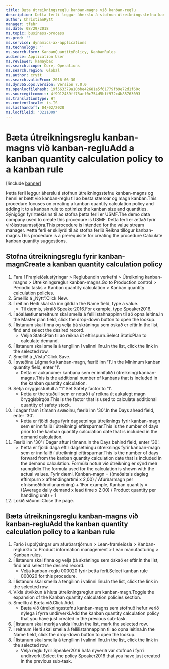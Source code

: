 ```yaml
---
title: Bæta útreikningsreglu kanban-magns við kanban-reglu
description: Þetta ferli leggur áherslu á stofnun útreikningsstefnu kanban-magns og henni er bætt við kanban-reglu til að besta stærðar og magn kanban.
author: ChristianRytt
manager: tfehr
ms.date: 08/29/2018
ms.topic: business-process
ms.prod: ''
ms.service: dynamics-ax-applications
ms.technology: ''
ms.search.form: KanbanQuantityPolicy, KanbanRules
audience: Application User
ms.reviewer: kamaybac
ms.search.scope: Core, Operations
ms.search.region: Global
ms.author: crytt
ms.search.validFrom: 2016-06-30
ms.dyn365.ops.version: Version 7.0.0
ms.openlocfilehash: 19f563379a10bbe42681a5f61779fb9e72d1f60c
ms.sourcegitcommit: 4f9912439ff78acf0c754d5bff972c4b85763093
ms.translationtype: HT
ms.contentlocale: is-IS
ms.lasthandoff: 04/02/2020
ms.locfileid: "3211009"
---
```

# <a name="add-a-kanban-quantity-calculation-policy-to-a-kanban-rule"></a><span data-ttu-id="e7c8e-103">Bæta útreikningsreglu kanban-magns við kanban-reglu</span><span class="sxs-lookup"><span data-stu-id="e7c8e-103">Add a kanban quantity calculation policy to a kanban rule</span></span>

[!include [banner](../../includes/banner.md)]

<span data-ttu-id="e7c8e-104">Þetta ferli leggur áherslu á stofnun útreikningsstefnu kanban-magns og henni er bætt við kanban-reglu til að besta stærðar og magn kanban.</span><span class="sxs-lookup"><span data-stu-id="e7c8e-104">This procedure focuses on creating a kanban quantity calculation policy and adding it to a kanban rule to optimize the kanban size and quantities.</span></span> <span data-ttu-id="e7c8e-105">Sýnigögn fyrirtækisins til að stofna þetta ferli er USMF.</span><span class="sxs-lookup"><span data-stu-id="e7c8e-105">The demo data company used to create this procedure is USMF.</span></span> <span data-ttu-id="e7c8e-106">Þetta ferli er ætlað fyrir virðisstraumsstjóra.</span><span class="sxs-lookup"><span data-stu-id="e7c8e-106">This procedure is intended for the value stream manager.</span></span> <span data-ttu-id="e7c8e-107">Þetta ferli er skilyrði til að stofna ferlið Reikna tillögur kanban-magns.</span><span class="sxs-lookup"><span data-stu-id="e7c8e-107">This procedure is a prerequisite for creating the procedure Calculate kanban quantity suggestions.</span></span> 


## <a name="create-a-kanban-quantity-calculation-policy"></a><span data-ttu-id="e7c8e-108">Stofna útreikningsreglu fyrir kanban-magn</span><span class="sxs-lookup"><span data-stu-id="e7c8e-108">Create a kanban quantity calculation policy</span></span>
1. <span data-ttu-id="e7c8e-109">Fara í Framleiðslustýringar > Reglubundin verkefni > Útreikning kanban-magns > Útreikningsreglur kanban-magns.</span><span class="sxs-lookup"><span data-stu-id="e7c8e-109">Go to Production control > Periodic tasks > Kanban quantity calculation > Kanban quantity calculation policies.</span></span>
2. <span data-ttu-id="e7c8e-110">Smellið á „Nýtt“.</span><span class="sxs-lookup"><span data-stu-id="e7c8e-110">Click New.</span></span>
3. <span data-ttu-id="e7c8e-111">Í reitinn Heiti skal slá inn gildi.</span><span class="sxs-lookup"><span data-stu-id="e7c8e-111">In the Name field, type a value.</span></span>
    * <span data-ttu-id="e7c8e-112">Til dæmis, skráið Speaker2016.</span><span class="sxs-lookup"><span data-stu-id="e7c8e-112">For example, type Speaker2016.</span></span>  
4. <span data-ttu-id="e7c8e-113">Í aðaláætlunarreitnum skal smella á fellilistahnappinn til að opna leitina.</span><span class="sxs-lookup"><span data-stu-id="e7c8e-113">In the Master plan field, click the drop-down button to open the lookup.</span></span>
5. <span data-ttu-id="e7c8e-114">Í listanum skal finna og velja þá skráningu sem óskað er eftir.</span><span class="sxs-lookup"><span data-stu-id="e7c8e-114">In the list, find and select the desired record.</span></span>
    * <span data-ttu-id="e7c8e-115">Veljið StaticPlan til að reikna út eftirspurn.</span><span class="sxs-lookup"><span data-stu-id="e7c8e-115">Select StaticPlan to calculate demand.</span></span>  
6. <span data-ttu-id="e7c8e-116">Í listanum skal smella á tengilinn í valinni línu.</span><span class="sxs-lookup"><span data-stu-id="e7c8e-116">In the list, click the link in the selected row.</span></span>
7. <span data-ttu-id="e7c8e-117">Smellið á „Vista“.</span><span class="sxs-lookup"><span data-stu-id="e7c8e-117">Click Save.</span></span>
8. <span data-ttu-id="e7c8e-118">Í svæðinu Lágmarks kanban-magn, færið inn '1'.</span><span class="sxs-lookup"><span data-stu-id="e7c8e-118">In the Minimum kanban quantity field, enter '1'.</span></span>
    * <span data-ttu-id="e7c8e-119">Þetta er aukanúmer kanbana sem er innifalið í útreikningi kanban-magns.</span><span class="sxs-lookup"><span data-stu-id="e7c8e-119">This is the additional number of kanbans that is included in the kanban quantity calculation.</span></span>  
9. <span data-ttu-id="e7c8e-120">Setja öryggisstuðull á "1".</span><span class="sxs-lookup"><span data-stu-id="e7c8e-120">Set Safety factor to '1'.</span></span>
    * <span data-ttu-id="e7c8e-121">Þetta er the stuðull sem er notað í a‘ reikna út aukalegt magn öryggisbirgða.</span><span class="sxs-lookup"><span data-stu-id="e7c8e-121">This is the factor that is used to calculate additional quantity of safety stock.</span></span>  
10. <span data-ttu-id="e7c8e-122">Í dagar fram í tímann svæðinu, færið inn '30'.</span><span class="sxs-lookup"><span data-stu-id="e7c8e-122">In the Days ahead field, enter '30'.</span></span>
    * <span data-ttu-id="e7c8e-123">Þetta er fjöldi daga fyrir dagsetningu útreiknings fyrir kanban-magn sem er innifalið í útreikningi eftirspurnar.</span><span class="sxs-lookup"><span data-stu-id="e7c8e-123">This is the number of days prior to the kanban quantity calculation date that is included in the demand calculation.</span></span>  
11. <span data-ttu-id="e7c8e-124">Færið inn '30' í Dagar aftur í tímann.</span><span class="sxs-lookup"><span data-stu-id="e7c8e-124">In the Days behind field, enter '30'.</span></span>
    * <span data-ttu-id="e7c8e-125">Þetta er fjöldi daga eftir dagsetningu útreiknings fyrir kanban-magn sem er innifalið í útreikningi eftirspurnar.</span><span class="sxs-lookup"><span data-stu-id="e7c8e-125">This is the number of days forward from the kanban quantity calculation date that is included in the demand calculation.</span></span>  <span data-ttu-id="e7c8e-126">Formúla notuð við útreikning er sýnd með raungildin.</span><span class="sxs-lookup"><span data-stu-id="e7c8e-126">The formula used for the calculation is shown with the actual values.</span></span> <span data-ttu-id="e7c8e-127">Fyrir dæmi, Kanban-magn = ((meðaltals dagleg eftirspurn x afhendingartími x 2,00) / Afurðarmagn per efnismeðhöndlunareining) + 1</span><span class="sxs-lookup"><span data-stu-id="e7c8e-127">For example,  Kanban quantity = ((Average daily demand x lead time x 2.00) / Product quantity per handling unit) + 1</span></span>  
12. <span data-ttu-id="e7c8e-128">Lokið síðunni.</span><span class="sxs-lookup"><span data-stu-id="e7c8e-128">Close the page.</span></span>

## <a name="add-the-kanban-quantity-calculation-policy-to-a-kanban-rule"></a><span data-ttu-id="e7c8e-129">Bæta útreikningsreglu kanban-magns við kanban-reglu</span><span class="sxs-lookup"><span data-stu-id="e7c8e-129">Add the kanban quantity calculation policy to a kanban rule</span></span>
1. <span data-ttu-id="e7c8e-130">Farið í upplýsingar um afurðarstjórnun > Lean-framleiðsla > Kanban-reglur.</span><span class="sxs-lookup"><span data-stu-id="e7c8e-130">Go to Product information management > Lean manufacturing > Kanban rules.</span></span>
2. <span data-ttu-id="e7c8e-131">Í listanum skal finna og velja þá skráningu sem óskað er eftir.</span><span class="sxs-lookup"><span data-stu-id="e7c8e-131">In the list, find and select the desired record.</span></span>
    * <span data-ttu-id="e7c8e-132">Velja kanban-reglu 000020 fyrir þetta ferli.</span><span class="sxs-lookup"><span data-stu-id="e7c8e-132">Select kanban rule 000020 for this procedure.</span></span>  
3. <span data-ttu-id="e7c8e-133">Í listanum skal smella á tengilinn í valinni línu.</span><span class="sxs-lookup"><span data-stu-id="e7c8e-133">In the list, click the link in the selected row.</span></span>
4. <span data-ttu-id="e7c8e-134">Víxla útvíkkun á hluta útreikningsreglur um kanban-magn.</span><span class="sxs-lookup"><span data-stu-id="e7c8e-134">Toggle the expansion of the Kanban quantity calculation policies section.</span></span>
5. <span data-ttu-id="e7c8e-135">Smelltu á Bæta við.</span><span class="sxs-lookup"><span data-stu-id="e7c8e-135">Click Add.</span></span>
    * <span data-ttu-id="e7c8e-136">Bæta við útreikningsstefnu kanban-magns sem stofnuð hefur verið nýlega í fyrra undirverki.</span><span class="sxs-lookup"><span data-stu-id="e7c8e-136">Add the kanban quantity calculation policy that you have just created in the previous sub-task.</span></span>  
6. <span data-ttu-id="e7c8e-137">Í listanum skal merkja valda línu.</span><span class="sxs-lookup"><span data-stu-id="e7c8e-137">In the list, mark the selected row.</span></span>
7. <span data-ttu-id="e7c8e-138">Í reitnum Heiti skal smella á fellilistahnappinn til að opna leitina.</span><span class="sxs-lookup"><span data-stu-id="e7c8e-138">In the Name field, click the drop-down button to open the lookup.</span></span>
8. <span data-ttu-id="e7c8e-139">Í listanum skal smella á tengilinn í valinni línu.</span><span class="sxs-lookup"><span data-stu-id="e7c8e-139">In the list, click the link in the selected row.</span></span>
    * <span data-ttu-id="e7c8e-140">Velja reglu fyrir Speaker2016 hafa nýverið var stofnuð í fyrri undirverki.</span><span class="sxs-lookup"><span data-stu-id="e7c8e-140">Select the policy Speaker2016 that you have just created in the previous sub-task.</span></span>  

